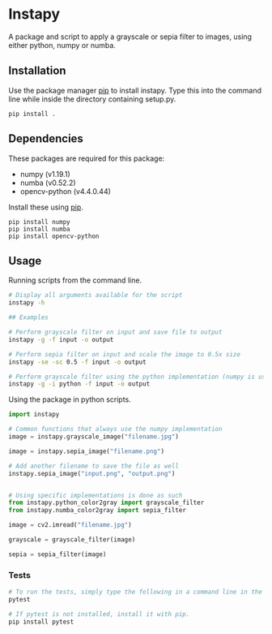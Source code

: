 # Instapy

A package and script to apply a grayscale or sepia filter to images, using either python, numpy or numba.

## Installation

Use the package manager [pip](https://pip.pypa.io/en/stable/) to install instapy.
Type this into the command line while inside the directory containing setup.py.
```
pip install .
```

## Dependencies

These packages are required for this package:
- numpy (v1.19.1)
- numba (v0.52.2)
- opencv-python (v4.4.0.44)

Install these using [pip](https://pip.pypa.io/en/stable/).
```
pip install numpy
pip install numba
pip install opencv-python
```

## Usage

Running scripts from the command line.

```bash
# Display all arguments available for the script
instapy -h

## Examples

# Perform grayscale filter on input and save file to output
instapy -g -f input -o output

# Perform sepia filter on input and scale the image to 0.5x size
instapy -se -sc 0.5 -f input -o output

# Perform grayscale filter using the python implementation (numpy is used by default)
instapy -g -i python -f input -o output
```


Using the package in python scripts.

```python
import instapy

# Common functions that always use the numpy implementation
image = instapy.grayscale_image("filename.jpg")

image = instapy.sepia_image("filename.png")

# Add another filename to save the file as well
instapy.sepia_image("input.png", "output.png")


# Using specific implementations is done as such
from instapy.python_color2gray import grayscale_filter
from instapy.numba_color2gray import sepia_filter

image = cv2.imread("filename.jpg")

grayscale = grayscale_filter(image)

sepia = sepia_filter(image)

```

### Tests

```bash
# To run the tests, simply type the following in a command line in the package directory after installing the package
pytest

# If pytest is not installed, install it with pip.
pip install pytest
```